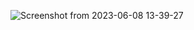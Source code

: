 ![Screenshot from 2023-06-08 13-39-27](https://github.com/kahenyamercy/alx-low_level_programming/assets/125854507/390dc9f6-b7d3-45c7-9bad-d2f78f0257a5)

